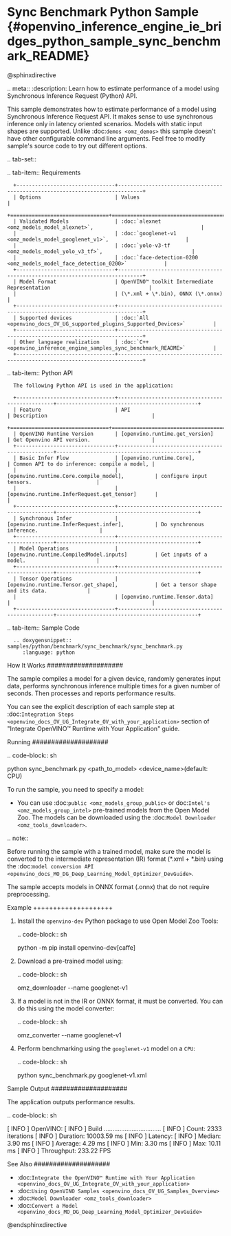 # Sync Benchmark Python Sample {#openvino_inference_engine_ie_bridges_python_sample_sync_benchmark_README}

@sphinxdirective

.. meta::
   :description: Learn how to estimate performance of a model using Synchronous Inference Request (Python) API.


This sample demonstrates how to estimate performance of a model using Synchronous Inference Request API. It makes sense to use synchronous inference only in latency oriented scenarios. Models with static input shapes are supported. Unlike :doc:`demos <omz_demos>` this sample doesn't have other configurable command line arguments. Feel free to modify sample's source code to try out different options.

.. tab-set::

   .. tab-item:: Requirements 
      
      +--------------------------------+------------------------------------------------------------------------------+
      | Options                        | Values                                                                       |
      +================================+==============================================================================+
      | Validated Models               | :doc:`alexnet <omz_models_model_alexnet>`,                                   |
      |                                | :doc:`googlenet-v1 <omz_models_model_googlenet_v1>`,                         |
      |                                | :doc:`yolo-v3-tf <omz_models_model_yolo_v3_tf>`,                             |
      |                                | :doc:`face-detection-0200 <omz_models_model_face_detection_0200>`            |
      +--------------------------------+------------------------------------------------------------------------------+
      | Model Format                   | OpenVINO™ toolkit Intermediate Representation                                |
      |                                | (\*.xml + \*.bin), ONNX (\*.onnx)                                            |
      +--------------------------------+------------------------------------------------------------------------------+
      | Supported devices              | :doc:`All <openvino_docs_OV_UG_supported_plugins_Supported_Devices>`         |
      +--------------------------------+------------------------------------------------------------------------------+
      | Other language realization     | :doc:`C++ <openvino_inference_engine_samples_sync_benchmark_README>`         |
      +--------------------------------+------------------------------------------------------------------------------+

   .. tab-item:: Python API 

      The following Python API is used in the application:

      +--------------------------------+-------------------------------------------------+----------------------------------------------+
      | Feature                        | API                                             | Description                                  |
      +================================+=================================================+==============================================+
      | OpenVINO Runtime Version       | [openvino.runtime.get_version]                  | Get Openvino API version.                    |
      +--------------------------------+-------------------------------------------------+----------------------------------------------+
      | Basic Infer Flow               | [openvino.runtime.Core],                        | Common API to do inference: compile a model, |
      |                                | [openvino.runtime.Core.compile_model],          | configure input tensors.                     |
      |                                | [openvino.runtime.InferRequest.get_tensor]      |                                              |
      +--------------------------------+-------------------------------------------------+----------------------------------------------+
      | Synchronous Infer              | [openvino.runtime.InferRequest.infer],          | Do synchronous inference.                    |
      +--------------------------------+-------------------------------------------------+----------------------------------------------+
      | Model Operations               | [openvino.runtime.CompiledModel.inputs]         | Get inputs of a model.                       |
      +--------------------------------+-------------------------------------------------+----------------------------------------------+
      | Tensor Operations              | [openvino.runtime.Tensor.get_shape],            | Get a tensor shape and its data.             |
      |                                | [openvino.runtime.Tensor.data]                  |                                              |
      +--------------------------------+-------------------------------------------------+----------------------------------------------+

   .. tab-item:: Sample Code 

      .. doxygensnippet:: samples/python/benchmark/sync_benchmark/sync_benchmark.py 
         :language: python

How It Works
####################

The sample compiles a model for a given device, randomly generates input data, performs synchronous inference multiple times for a given number of seconds. Then processes and reports performance results.

You can see the explicit description of
each sample step at :doc:`Integration Steps <openvino_docs_OV_UG_Integrate_OV_with_your_application>` section of "Integrate OpenVINO™ Runtime with Your Application" guide.

Running
####################

.. code-block:: sh

   python sync_benchmark.py <path_to_model> <device_name>(default: CPU)


To run the sample, you need to specify a model:

- You can use :doc:`public <omz_models_group_public>` or doc:`Intel's <omz_models_group_intel>` pre-trained models from the Open Model Zoo. The models can be downloaded using the :doc:`Model Downloader <omz_tools_downloader>`.

.. note::

   Before running the sample with a trained model, make sure the model is converted to the intermediate representation (IR) format (\*.xml + \*.bin) using the :doc:`model conversion API <openvino_docs_MO_DG_Deep_Learning_Model_Optimizer_DevGuide>`.

   The sample accepts models in ONNX format (.onnx) that do not require preprocessing.

Example
++++++++++++++++++++

1. Install the ``openvino-dev`` Python package to use Open Model Zoo Tools:

   .. code-block:: sh

      python -m pip install openvino-dev[caffe]


2. Download a pre-trained model using:

   .. code-block:: sh

      omz_downloader --name googlenet-v1


3. If a model is not in the IR or ONNX format, it must be converted. You can do this using the model converter:

   .. code-block:: sh

      omz_converter --name googlenet-v1


4. Perform benchmarking using the ``googlenet-v1`` model on a ``CPU``:

   .. code-block:: sh

      python sync_benchmark.py googlenet-v1.xml


Sample Output
####################

The application outputs performance results.

.. code-block:: sh

   [ INFO ] OpenVINO:
   [ INFO ] Build ................................. <version>
   [ INFO ] Count:          2333 iterations
   [ INFO ] Duration:       10003.59 ms
   [ INFO ] Latency:
   [ INFO ]     Median:     3.90 ms
   [ INFO ]     Average:    4.29 ms
   [ INFO ]     Min:        3.30 ms
   [ INFO ]     Max:        10.11 ms
   [ INFO ] Throughput: 233.22 FPS


See Also
####################

* :doc:`Integrate the OpenVINO™ Runtime with Your Application <openvino_docs_OV_UG_Integrate_OV_with_your_application>`
* :doc:`Using OpenVINO Samples <openvino_docs_OV_UG_Samples_Overview>`
* :doc:`Model Downloader <omz_tools_downloader>`
* :doc:`Convert a Model <openvino_docs_MO_DG_Deep_Learning_Model_Optimizer_DevGuide>`

@endsphinxdirective
